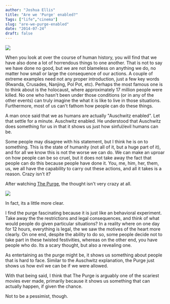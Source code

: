 ```yaml
---
author: "Joshua Ellis"
title: "Are we 'Purge' enabled?"
Tags: ["life","cinema"]
slug: "are-we-purge-enabled"
date: "2014-07-24"
draft: false 
---
```


![](/img/ehawkepurge.jpg#center)

When you look at over the course of human history, you will find that we have also done a lot of horrendous things to one another. That is not to say we have done no good, but we are not blameless on anything we do, no matter how small or large the consequence of our actions. A couple of extreme examples need not any proper introduction, just a few key words (Rwanda, Crusades, Nanjing, Pol Pot, etc). Perhaps the most famous one is to think about is the holocaust, where approximately 17 million people were killed. No one who hasn't been under those conditions (or in any of the other events) can truly imagine the what it is like to live in those situations. Furthermore, most of us can't fathom how people can do these things.


A man once said that we as humans are actually "Auschwitz enabled". Let that settle for a minute. Auschwitz enabled. He understood that Auschwitz does something for us in that it shows us just how sinful/evil humans can be.


Some people may disagree with his statement, but I think he is on to something. This is the state of humanity (not all of it, but a huge part of it), and for all we know this is not the worse we can do. We can make an uproar on how people can be so cruel, but it does not take away the fact that people can do this because people have done it. You, me, him, her, them, us, we all have the capability to carry out these actions, and all it takes is a reason. Crazy isn't it?


After watching [The Purge][1], the thought isn't very crazy at all.

![](/img/maskpurge.jpg#center)

In fact, its a little more clear.


I find the purge fascinating because it is just like an behavioral experiment. Take away the the restrictions and legal consequences, and think of what would people do given particular situations? In a reality where on one day for 12 hours, everything is legal, the we saw the motives of the heart more clearly. On one end, despite the ability to do so, some people decide not to take part in these twisted festivities, whereas on the other end, you have people who do. Its a scary thought, but also a revealing one.


As entertaining as the purge might be, it shows us something about people that is hard to face. Similar to the Auschwitz explanation, the Purge just shows us how evil we can be if we were allowed.


With that being said, I think that The Purge is arguably one of the scariest movies ever made, primarily because it shows us something that can actually happen, if given the chance.


Not to be a pessimist, though.

[1]: https://www.youtube.com/watch?v=K0LLaybEuzA
